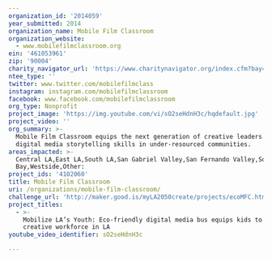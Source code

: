 ```yaml
---
organization_id: '2014059'
year_submitted: 2014
organization_name: Mobile Film Classroom
organization_website:
  - www.mobilefilmclassroom.org
ein: '461053961'
zip: '90004'
charity_navigator_url: 'https://www.charitynavigator.org/index.cfm?bay=search.profile&ein=461053961'
ntee_type: ''
twitter: www.twitter.com/mobilefilmclass
instagram: instagram.com/mobilefilmclassroom
facebook: www.facebook.com/mobilefilmclassroom
org_type: Nonprofit
project_image: 'https://img.youtube.com/vi/sO2seHdnH3c/hqdefault.jpg'
project_video: ''
org_summary: >-
  Mobile Film Classroom equips the next generation of creative leaders with
  digital media storytelling skills in under-resourced communities.
areas_impacted: >-
  Central LA,East LA,South LA,San Gabriel Valley,San Fernando Valley,South
  Bay,Westside,Other:
project_ids: '4102060'
title: Mobile Film Classroom
uri: /organizations/mobile-film-classroom/
challenge_url: 'http://maker.good.is/myLA2050create/projects/ecoMFC.html'
project_titles:
  - >-
    Mobilize LA’s Youth: Eco-friendly digital media bus equips kids to be the
    creative workforce in LA
youtube_video_identifier: sO2seHdnH3c

---
```

